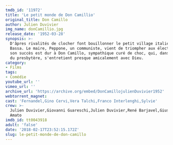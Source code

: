 ```yaml
---
tmdb_id: '11972'
title: 'Le petit monde de Don Camillio'
original_title: Don Camillo
author: Julien Duvivier
img_name: donCamillio.jpg
release_date: '1952-03-28'
synopsis: >-
  D'âpres rivalités de clocher font bouillonner le petit village italien de la
  Bassa. Le maire, Peppone, un communiste, vient de triompher aux élections et
  son succès est dur à Don Camillo, sympathique curé de choc, qui, dans l'ombre
  du presbytère, s'entretient presque amicalement avec Dieu.
category:
- Films
tags: 
- Comédie
youtube_url: ''
vimeo_url: ''
archive_url: 'https://archive.org/embed/DonCamillojulienDuvivier1952'
webtorrent_magnet:
cast: 'Fernandel,Gino Cervi,Vera Talchi,Franco Interlenghi,Sylvie'
crew: >-
  Julien Duvivier,Giovanni Guareschi,Julien Duvivier,René Barjavel,Giuseppe
  Amato
imdb_id: tt0043918
adult: 'false'
date: '2018-02-17T23:52:15.172Z'
slug: le-petit-monde-de-don-camillo
---
```

